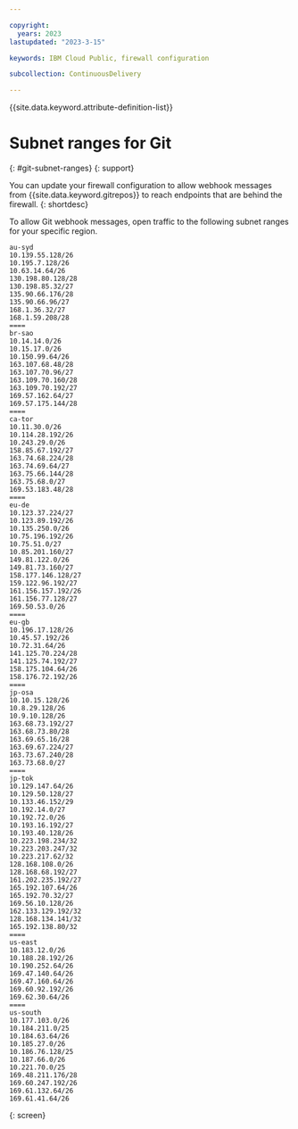 ```yaml
---

copyright:
  years: 2023
lastupdated: "2023-3-15"

keywords: IBM Cloud Public, firewall configuration

subcollection: ContinuousDelivery

---
```


{{site.data.keyword.attribute-definition-list}}


# Subnet ranges for Git 
{: #git-subnet-ranges}
{: support}

You can update your firewall configuration to allow webhook messages from {{site.data.keyword.gitrepos}} to reach endpoints that are behind the firewall.
{: shortdesc}

To allow Git webhook messages, open traffic to the following subnet ranges for your specific region.

```text
au-syd
10.139.55.128/26
10.195.7.128/26
10.63.14.64/26
130.198.80.128/28
130.198.85.32/27
135.90.66.176/28
135.90.66.96/27
168.1.36.32/27
168.1.59.208/28
====
br-sao
10.14.14.0/26
10.15.17.0/26
10.150.99.64/26
163.107.68.48/28
163.107.70.96/27
163.109.70.160/28
163.109.70.192/27
169.57.162.64/27
169.57.175.144/28
====
ca-tor
10.11.30.0/26
10.114.28.192/26
10.243.29.0/26
158.85.67.192/27
163.74.68.224/28
163.74.69.64/27
163.75.66.144/28
163.75.68.0/27
169.53.183.48/28
====
eu-de
10.123.37.224/27
10.123.89.192/26
10.135.250.0/26
10.75.196.192/26
10.75.51.0/27
10.85.201.160/27
149.81.122.0/26
149.81.73.160/27
158.177.146.128/27
159.122.96.192/27
161.156.157.192/26
161.156.77.128/27
169.50.53.0/26
====
eu-gb
10.196.17.128/26
10.45.57.192/26
10.72.31.64/26
141.125.70.224/28
141.125.74.192/27
158.175.104.64/26
158.176.72.192/26
====
jp-osa
10.10.15.128/26
10.8.29.128/26
10.9.10.128/26
163.68.73.192/27
163.68.73.80/28
163.69.65.16/28
163.69.67.224/27
163.73.67.240/28
163.73.68.0/27
====
jp-tok
10.129.147.64/26
10.129.50.128/27
10.133.46.152/29
10.192.14.0/27
10.192.72.0/26
10.193.16.192/27
10.193.40.128/26
10.223.198.234/32
10.223.203.247/32
10.223.217.62/32
128.168.108.0/26
128.168.68.192/27
161.202.235.192/27
165.192.107.64/26
165.192.70.32/27
169.56.10.128/26
162.133.129.192/32
128.168.134.141/32
165.192.138.80/32
====
us-east
10.183.12.0/26
10.188.28.192/26
10.190.252.64/26
169.47.140.64/26
169.47.160.64/26
169.60.92.192/26
169.62.30.64/26
====
us-south
10.177.103.0/26
10.184.211.0/25
10.184.63.64/26
10.185.27.0/26
10.186.76.128/25
10.187.66.0/26
10.221.70.0/25
169.48.211.176/28
169.60.247.192/26
169.61.132.64/26
169.61.41.64/26
```
{: screen}

